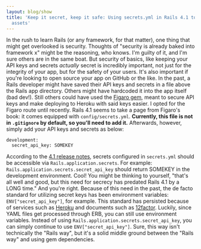 ```yaml
---
layout: blog/show
title: 'Keep it secret, keep it safe: Using secrets.yml in Rails 4.1 to secure API
  assets'
---
```


In the rush to learn Rails (or any framework, for that matter), one thing that might get overlooked is security. Thoughts of "security is already baked into framework x" might be the reasoning, who knows. I'm guilty of it, and I'm sure others are in the same boat. But security of basics, like keeping your API keys and secrets *actually* secret is incredibly important, not just for the integrity of your app, but for the safety of your users. It's also important if you're looking to open source your app on GitHub or the like. In the past, a Rails developer might have saved their API keys and secrets in a file above the Rails app directory. Others might have hardcoded it into the app itself (bad dev!). Still others could have used the [Figaro gem](https://github.com/laserlemon/figaro), meant to secure API keys and make deploying to Heroku with said keys easier. I opted for the Figaro route until recently. Rails 4.1 seems to take a page from Figaro's book: it comes equipped with `config/secrets.yml`. **Currently, this file is not in `.gitignore` by default, so you'll need to add it.** Afterwards, however, simply add your API keys and secrets as below:

	development:
	  secret_api_key: SOMEKEY

 According to the [4.1 release notes](http://edgeguides.rubyonrails.org/4_1_release_notes.html), secrets configured in `secrets.yml` should be accessible via `Rails.application.secrets`. For example: `Rails.application.secrets.secret_api_key` should return SOMEKEY in the development environment. Cool! You might be thinking to yourself, "that's all well and good, but this need for secrecy has predated Rails 4.1 by a LONG time." And you're right. Because of this need in the past, the de facto standard for utilizing secret keys has been environment variables: `ENV["secret_api_key"]`, for example. This standard has persisted because of services such as [Heroku](http://heroku.com) and documents such as [12factor](http://12factor.net). Luckily, since YAML files get processed through ERB, you can still use environment variables. Instead of using `Rails.application.secrets.secret_api_key`, you can simply continue to use `ENV["secret_api_key"]`. Sure, this way isn't technically the "Rails way", but it's a solid middle ground between the "Rails way" and using gem dependencies.

